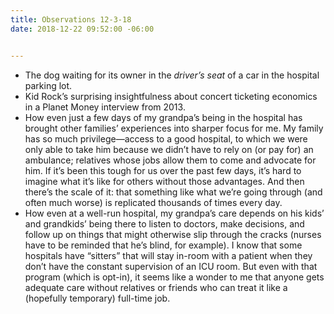 ```yaml
---
title: Observations 12-3-18
date: 2018-12-22 09:52:00 -06:00


---
```


- The dog waiting for its owner in the *driver’s seat* of a car in the hospital parking lot.
- Kid Rock’s surprising insightfulness about concert ticketing economics in a Planet Money interview from 2013.
- How even just a few days of my grandpa’s being in the hospital has brought other families’ experiences into sharper focus for me. My family has so much privilege—access to a good hospital, to which we were only able to take him because we didn’t have to rely on (or pay for) an ambulance; relatives whose jobs allow them to come and advocate for him. If it’s been this tough for us over the past few days, it’s hard to imagine what it’s like for others without those advantages. And then there’s the scale of it: that something like what we’re going through (and often much worse) is replicated thousands of times every day.
- How even at a well-run hospital, my grandpa’s care depends on his kids’ and grandkids’ being there to listen to doctors, make decisions, and follow up on things that might otherwise slip through the cracks (nurses have to be reminded that he’s blind, for example). I know that some hospitals have “sitters” that will stay in-room with a patient when they don’t have the constant supervision of an ICU room. But even with that program (which is opt-in), it seems like a wonder to me that anyone gets adequate care without relatives or friends who can treat it like a (hopefully temporary) full-time job.